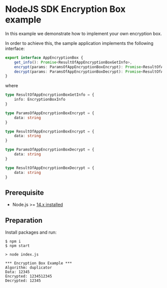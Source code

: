 # NodeJS SDK Encryption Box example

In this example we demonstrate how to implement your own encryption box.

In order to achieve this, the sample application implements the following interface:

```ts
export interface AppEncryptionBox {
    get_info(): Promise<ResultOfAppEncryptionBoxGetInfo>,
    encrypt(params: ParamsOfAppEncryptionBoxEncrypt): Promise<ResultOfAppEncryptionBoxEncrypt>,
    decrypt(params: ParamsOfAppEncryptionBoxDecrypt): Promise<ResultOfAppEncryptionBoxDecrypt>,
}
```

where

```ts
type ResultOfAppEncryptionBoxGetInfo = {
    info: EncryptionBoxInfo
}

type ParamsOfAppEncryptionBoxEncrypt = {
    data: string
}

type ResultOfAppEncryptionBoxEncrypt = {
    data: string
}

type ParamsOfAppEncryptionBoxDecrypt = {
    data: string
}

type ResultOfAppEncryptionBoxDecrypt = {
    data: string
}
```

## Prerequisite

* Node.js >= [14.x installed](https://nodejs.org)

## Preparation

Install packages and run:

```shell
$ npm i
$ npm start

> node index.js

*** Encryption Box Example ***
Algorithm: duplicator
Data: 12345
Encrypted: 1234512345
Decrypted: 12345
```
